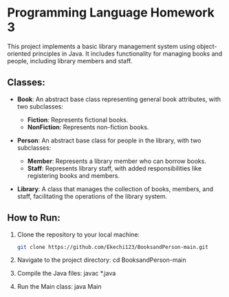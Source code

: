 # Programming Language Homework 3

This project implements a basic library management system using object-oriented principles in Java. It includes functionality for managing books and people, including library members and staff.

## Classes:

- **Book**: An abstract base class representing general book attributes, with two subclasses:
  - **Fiction**: Represents fictional books.
  - **NonFiction**: Represents non-fiction books.

- **Person**: An abstract base class for people in the library, with two subclasses:
  - **Member**: Represents a library member who can borrow books.
  - **Staff**: Represents library staff, with added responsibilities like registering books and members.

- **Library**: A class that manages the collection of books, members, and staff, facilitating the operations of the library system.

## How to Run:

1. Clone the repository to your local machine:
   ```bash
   git clone https://github.com/Ekechi123/BooksandPerson-main.git

2. Navigate to the project directory:
cd BooksandPerson-main

3. Compile the Java files:
javac *.java

4. Run the Main class:
java Main
